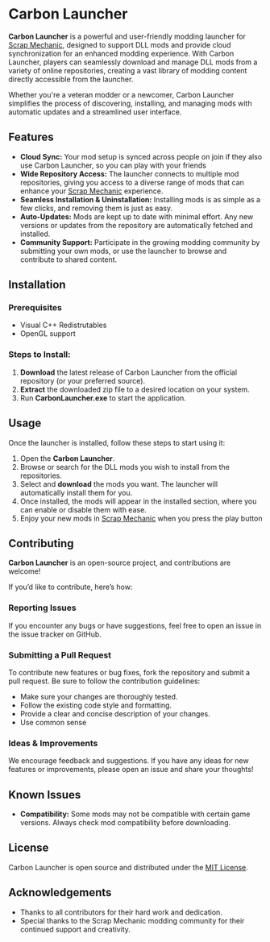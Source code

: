 # Carbon Launcher

**Carbon Launcher** is a powerful and user-friendly modding launcher for [Scrap Mechanic](https://www.scrapmechanic.com/), designed to support DLL mods and provide cloud synchronization for an enhanced modding experience. With Carbon Launcher, players can seamlessly download and manage DLL mods from a variety of online repositories, creating a vast library of modding content directly accessible from the launcher.

Whether you're a veteran modder or a newcomer, Carbon Launcher simplifies the process of discovering, installing, and managing mods with automatic updates and a streamlined user interface.

## Features

- **Cloud Sync:** Your mod setup is synced across people on join if they also use Carbon Launcher, so you can play with your friends
- **Wide Repository Access:** The launcher connects to multiple mod repositories, giving you access to a diverse range of mods that can enhance your [Scrap Mechanic](https://www.scrapmechanic.com/) experience.
- **Seamless Installation & Uninstallation:** Installing mods is as simple as a few clicks, and removing them is just as easy.
- **Auto-Updates:** Mods are kept up to date with minimal effort. Any new versions or updates from the repository are automatically fetched and installed.
- **Community Support:** Participate in the growing modding community by submitting your own mods, or use the launcher to browse and contribute to shared content.

## Installation

### Prerequisites

- Visual C++ Redistrutables
- OpenGL support

### Steps to Install:

1. **Download** the latest release of Carbon Launcher from the official repository (or your preferred source).
2. **Extract** the downloaded zip file to a desired location on your system.
3. Run **CarbonLauncher.exe** to start the application.

## Usage

Once the launcher is installed, follow these steps to start using it:

1. Open the **Carbon Launcher**.
2. Browse or search for the DLL mods you wish to install from the repositories.
3. Select and **download** the mods you want. The launcher will automatically install them for you.
4. Once installed, the mods will appear in the installed section, where you can enable or disable them with ease.
5. Enjoy your new mods in [Scrap Mechanic](https://www.scrapmechanic.com/) when you press the play button

## Contributing

**Carbon Launcher** is an open-source project, and contributions are welcome!

If you’d like to contribute, here’s how:

### Reporting Issues
If you encounter any bugs or have suggestions, feel free to open an issue in the issue tracker on GitHub.

### Submitting a Pull Request
To contribute new features or bug fixes, fork the repository and submit a pull request. Be sure to follow the contribution guidelines:
- Make sure your changes are thoroughly tested.
- Follow the existing code style and formatting.
- Provide a clear and concise description of your changes.
- Use common sense

### Ideas & Improvements
We encourage feedback and suggestions. If you have any ideas for new features or improvements, please open an issue and share your thoughts!

## Known Issues

- **Compatibility:** Some mods may not be compatible with certain game versions. Always check mod compatibility before downloading.

## License

Carbon Launcher is open source and distributed under the [MIT License](LICENSE).

## Acknowledgements

- Thanks to all contributors for their hard work and dedication.
- Special thanks to the Scrap Mechanic modding community for their continued support and creativity.
